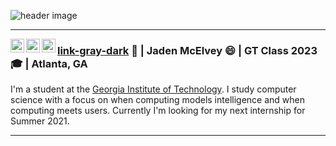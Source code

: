 ![](header.png "header image")

---
<p align="center">
<a href="https://www.linkedin.com/in/jaden-mcelvey/">
  <img align="left" alt="Jaden's Linkdein" width="22px" src="https://cdn.jsdelivr.net/npm/simple-icons@v3/icons/linkedin.svg" />
</a>
<a href="https://www.linkedin.com/in/abhisheknaiidu/">
  <img align="left" alt="Jaden's email" width="22px" src="https://cdn.jsdelivr.net/npm/simple-icons@v3/icons/gmail.svg" />
</a>
<a href="https://www.linkedin.com/in/abhisheknaiidu/">
  <img align="left" alt="Oracle" width="22px" src="https://cdn.jsdelivr.net/npm/simple-icons@v3/icons/oracle.svg" />
</a>
</p>

### <a class="link-gray-dark"  href="#url">link-gray-dark</a> :email: | Jaden McElvey :smile: | GT Class 2023 :mortar_board: | Atlanta, GA
I'm a student at the [Georgia Institute of Technology](https://www.gatech.edu/). I study computer science with a focus on when computing models intelligence and when computing meets users. Currently I'm looking for my next internship for Summer 2021.

---

<!--
**JadenMcElvey/JadenMcElvey** is a ✨ _special_ ✨ repository because its `README.md` (this file) appears on your GitHub profile.

Here are some ideas to get you started:

- 🔭 I’m currently working on ...
- 🌱 I’m currently learning ...
- 👯 I’m looking to collaborate on ...
- 🤔 I’m looking for help with ...
- 💬 Ask me about ...
- 📫 How to reach me: ...
- 😄 Pronouns: ...
- ⚡ Fun fact: ...
-->
